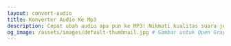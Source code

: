 ```yaml
---
layout: convert-audio
title: Konverter Audio Ke Mp3
description: Cepat ubah audio apa pun ke MP3! Nikmati kualitas suara jernih & kompresi efisien. Konversi mudah, hasil maksimal!
og_image: /assets/images/default-thumbnail.jpg # Gambar untuk Open Graph
---
```

